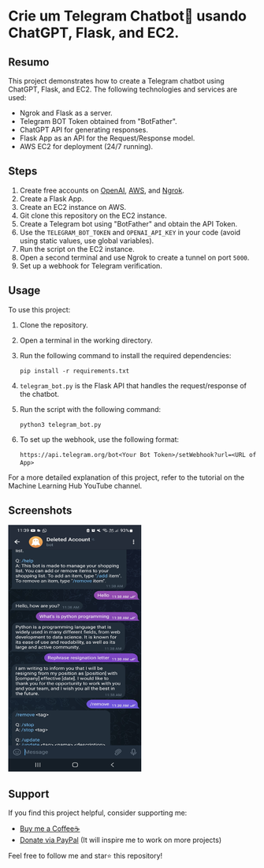 # Crie um Telegram Chatbot💬 usando ChatGPT, Flask, and EC2.

## Resumo

This project demonstrates how to create a Telegram chatbot using ChatGPT, Flask, and EC2. The following technologies and services are used:

- Ngrok and Flask as a server.
- Telegram BOT Token obtained from "BotFather".
- ChatGPT API for generating responses.
- Flask App as an API for the Request/Response model.
- AWS EC2 for deployment (24/7 running).

## Steps

1. Create free accounts on [OpenAI](https://platform.openai.com/account/api-keys), [AWS](https://console.aws.amazon.com/), and [Ngrok](https://dashboard.ngrok.com/).
2. Create a Flask App.
3. Create an EC2 instance on AWS.
4. Git clone this repository on the EC2 instance.
5. Create a Telegram bot using "BotFather" and obtain the API Token.
6. Use the `TELEGRAM_BOT_TOKEN` and `OPENAI_API_KEY` in your code (avoid using static values, use global variables).
7. Run the script on the EC2 instance.
8. Open a second terminal and use Ngrok to create a tunnel on port `5000`.
9. Set up a webhook for Telegram verification.

## Usage

To use this project:

1. Clone the repository.
2. Open a terminal in the working directory.
3. Run the following command to install the required dependencies:

    ```
    pip install -r requirements.txt
    ```

4. `telegram_bot.py` is the Flask API that handles the request/response of the chatbot.
5. Run the script with the following command:

    ```
    python3 telegram_bot.py
    ```

6. To set up the webhook, use the following format:

    ```
    https://api.telegram.org/bot<Your Bot Token>/setWebhook?url=<URL of App>
    ```

For a more detailed explanation of this project, refer to the tutorial on the Machine Learning Hub YouTube channel.

## Screenshots

<img src="https://github.com/Spidy20/Telegram_Chatgpt_Bot/blob/master/bot_sc.jpg" width="270" height="500">

## Support

If you find this project helpful, consider supporting me:

- [Buy me a Coffee☕](https://www.buymeacoffee.com/spidy20)
- [Donate via PayPal](https://www.paypal.me/spidy1820) (It will inspire me to work on more projects)

Feel free to follow me and star⭐ this repository!
